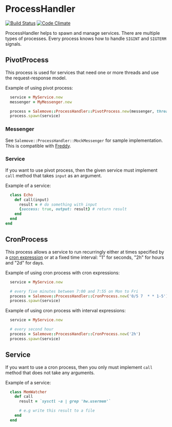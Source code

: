 # ProcessHandler

[![Build Status](http://ci.salemove.com/buildStatus/icon?job=process_handler)](http://ci.salemove.com/job/process_handler/)
[![Code Climate](https://codeclimate.com/repos/52a5fa01c7f3a371ec000eb9/badges/bccf2752f4f1f145d0b1/gpa.png)](https://codeclimate.com/repos/52a5fa01c7f3a371ec000eb9/feed)

ProcessHandler helps to spawn and manage services. There are multiple types of processes. Every process knows how to handle `SIGINT` and `SIGTERM` signals.

## PivotProcess
This process is used for services that need one or more threads and use the request-response model.

Example of using pivot process:
```ruby
  service = MyService.new
  messenger = MyMessenger.new

  process = Salemove::ProcessHandler::PivotProcess.new(messenger, threads_count: 5)
  process.spawn(service)
```

### Messenger
See `Salemove::ProcessHandler::MockMessenger` for sample implementation. This is compatible with [Freddy](https://github.com/salemove/freddy).

### Service
If you want to use pivot process, then the given service must implement `call` method that takes `input` as an argument.

Example of a service:
```ruby
  class Echo
    def call(input)
      result = # do something with input
      {success: true, output: result} # return result
    end
  end
end
```

## CronProcess
This process allows a service to run recurringly either at times specified by a [cron expression](http://en.wikipedia.org/wiki/Cron#CRON_expression) or at a fixed time interval: "1" for seconds, "2h" for hours and "2d" for days.

Example of using cron process with cron expressions:
```ruby
  service = MyService.new

  # every five minutes between 7:00 and 7:55 on Mon to Fri
  process = Salemove::ProcessHandler::CronProcess.new('0/5 7  * * 1-5')
  process.spawn(service)
```

Example of using cron process with interval expressions:
```ruby
  service = MyService.new

  # every second hour
  process = Salemove::ProcessHandler::CronProcess.new('2h')
  process.spawn(service)
```

## Service
If you want to use a cron process, then you only must implement `call` method that does not take any arguments.

Example of a service:
```ruby
  class MemWatcher
    def call
      result = `sysctl -a | grep 'hw.usermem'`

      # e.g write this result to a file
    end
  end
```
